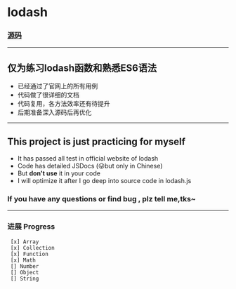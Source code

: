 # lodash

### [源码](https://github.com/LuciferChiu/lodash/blob/master/luciferchiu-lodash.js)

------

## 仅为练习lodash函数和熟悉ES6语法
* 已经通过了官网上的所有用例
* 代码做了很详细的文档
* 代码复用，各方法效率还有待提升
* 后期准备深入源码后再优化


------
## This project is just practicing for myself
* It has passed all test in official website of lodash
* Code has detailed JSDocs (:stuck_out_tongue_winking_eye:but only in Chinese)
* But **don't use** it in your code
* I will optimize it after I go deep into source code in lodash.js

### If you have any questions or find bug , plz tell me,tks~

------

### 进展 Progress
     [x] Array
     [x] Collection
     [x] Function
     [x] Math
     [] Number
     [] Object
     [] String